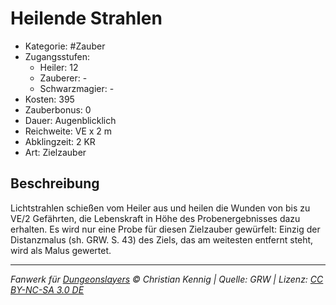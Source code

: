 # Heilende Strahlen

- Kategorie: #Zauber
- Zugangsstufen:
  - Heiler: 12
  - Zauberer: -
  - Schwarzmagier: -
- Kosten: 395
- Zauberbonus: 0
- Dauer: Augenblicklich
- Reichweite: VE x 2 m
- Abklingzeit: 2 KR
- Art: Zielzauber

## Beschreibung

Lichtstrahlen schießen vom Heiler aus und heilen die Wunden von bis zu VE/2 Gefährten, die Lebenskraft in Höhe des Probenergebnisses dazu erhalten. Es wird nur eine Probe für diesen Zielzauber gewürfelt: Einzig der Distanzmalus (sh. GRW. S. 43) des Ziels, das am weitesten entfernt steht, wird als Malus gewertet.

---

_Fanwerk für [Dungeonslayers](https://www.dungeonslayers.net/) © Christian Kennig | Quelle: GRW | Lizenz: [CC BY-NC-SA 3.0 DE](https://creativecommons.org/licenses/by-nc-sa/3.0/de/)_

